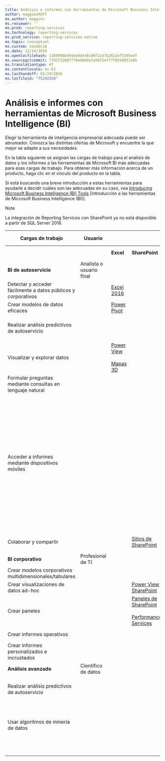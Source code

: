 ```yaml
---
title: Análisis e informes con herramientas de Microsoft Business Intelligence (BI)
author: maggiesMSFT
ms.author: maggies
ms.reviewer: ''
ms.prod: reporting-services
ms.technology: reporting-services
ms.prod_service: reporting-services-native
ms.topic: conceptual
ms.custom: seodec18
ms.date: 12/14/2018
ms.openlocfilehash: 1189098b494eb0de48c00f1a37b282a4f5395edf
ms.sourcegitcommit: ff82f3260ff79ed860a7a58f54ff7f0594851e6b
ms.translationtype: HT
ms.contentlocale: es-ES
ms.lasthandoff: 03/29/2020
ms.locfileid: "75242558"
---
```

# <a name="analysis-and-reporting-with-microsoft-business-intelligence-bi-tools"></a>Análisis e informes con herramientas de Microsoft Business Intelligence (BI)

Elegir la herramienta de inteligencia empresarial adecuada puede ser abrumador. Conozca las distintas ofertas de Microsoft y encuentre la que mejor se adapte a sus necesidades.

En la tabla siguiente se asignan las cargas de trabajo para el análisis de datos y los informes a las herramientas de Microsoft BI más adecuadas para esas cargas de trabajo. Para obtener más información acerca de un producto, haga clic en el vínculo del producto en la tabla.  
  
 Si está buscando una breve introducción a estas herramientas para ayudarle a decidir cuáles son las adecuadas en su caso, vea [Introducing Microsoft Business Intelligence (BI) Tools](https://download.microsoft.com/download/D/2/0/D20E1C5F-72EA-4505-9F26-FEF9550EFD44/Introducing_Microsoft_BI_Tools.docx) [Introducción a las herramientas de Microsoft Business Intelligence (BI)].

> [!NOTE]
> La integración de Reporting Services con SharePoint ya no está disponible a partir de SQL Server 2016.
  
|Cargas de trabajo|Usuario|||Herramientas de BI|||  
|---------------|----------|-|-|--------------|-|-|  
|||**Excel**|**SharePoint**|**SharePoint Online**|**Power BI**|**SQL Server**|  
|**BI de autoservicio**|Analista o usuario final||||||  
|Detectar y acceder fácilmente a datos públicos y corporativos||[Excel 2016](https://support.office.com/article/What-s-new-in-Excel-2016-for-Windows-5fdb9208-ff33-45b6-9e08-1f5cdb3a6c73?ui=en-US&rs=en-US&ad=US)|||[Azure Data Catalog](https://azure.microsoft.com/services/data-catalog/)||  
|Crear modelos de datos eficaces||[Power Pivot](https://support.office.com/article/Power-Pivot-Overview-and-Learning-f9001958-7901-4caa-ad80-028a6d2432ed?ui=en-US&rs=en-US&ad=US)|||[Power BI Desktop](https://powerbi.microsoft.com/documentation/powerbi-desktop-get-the-desktop/)||  
|Realizar análisis predictivos de autoservicio||||||[Complementos de minería de datos para Excel](https://docs.microsoft.com/sql/analysis-services/data-mining-client-for-excel-sql-server-data-mining-add-ins?view=sql-server-2014&viewFallbackFrom=sql-server-ver15) |  
|Visualizar y explorar datos||[Power View](https://support.office.com/article/Power-View-Explore-visualize-and-present-your-data-98268d31-97e2-42aa-a52b-a68cf460472e)<br /><br /> [Mapas 3D](https://support.office.com/article/Visualize-your-data-in-3D-Maps-ce6b1d5c-4602-4dae-b487-91ec0268e75d)|||[Power BI Desktop](https://powerbi.microsoft.com/documentation/powerbi-desktop-get-the-desktop/)||  
|Formular preguntas mediante consultas en lenguaje natural|||||[PREGUNTAS Y RESPUESTAS](https://docs.microsoft.com/power-bi/consumer/end-user-q-and-a)|
|Acceder a informes mediante dispositivos móviles||||[HTML 5 (admite la visualización de archivos de <10 MB)](create-deploy-and-manage-mobile-and-paginated-reports.md)<br /><br /> | [HTML 5 (admite la visualización de <250 MB)](https://go.microsoft.com/fwlink/p/?LinkId=391854)<br /><br /> [Aplicación móvil de Power BI en dispositivos iOS](https://docs.microsoft.com/power-bi/consumer/mobile/mobile-iphone-app-get-started)<br /><br /> [Aplicación móvil de Power BI en dispositivos Android](https://docs.microsoft.com/power-bi/consumer/mobile/mobile-android-app-get-started) <br /><br /> [Aplicación móvil de Power BI para Windows 10](https://docs.microsoft.com/power-bi/consumer/mobile/mobile-windows-10-phone-app-get-started)|  
|Colaborar y compartir|||[Sitios de SharePoint](https://docs.microsoft.com/sharepoint/getting-started)|[Sitios de grupo de SharePoint](https://go.microsoft.com/fwlink/?LinkId=391850)|[Sitios de Power BI](https://docs.microsoft.com/power-bi/service-how-to-collaborate-distribute-dashboards-reports)||  
|**BI corporativo**|Profesional de TI||||||  
|Crear modelos corporativos multidimensionales/tabulares||||||[Analysis Services](https://docs.microsoft.com/analysis-services/analysis-services-overview)|  
|Crear visualizaciones de datos ad-hoc|||[Power View para SharePoint](https://go.microsoft.com/fwlink/?LinkId=391858)||||  
|Crear paneles|||[Paneles de SharePoint](https://go.microsoft.com/fwlink/?LinkId=391859)<br /><br /> [PerformancePoint Services](https://technet.microsoft.com/library/ee424392.aspx)||[Paneles en Power BI](https://powerbi.microsoft.com/documentation/powerbi-service-dashboards/)||  
|Crear informes operativos||||||*[Reporting Services](create-deploy-and-manage-mobile-and-paginated-reports.md)|  
|Crear informes personalizados e incrustados|||||[Power BI Embedded](create-deploy-and-manage-mobile-and-paginated-reports.md)|  
|**Análisis avanzado**|Científico de datos||||||  
|Realizar análisis predictivos de autoservicio||||||[Complementos de minería de datos para Excel](https://docs.microsoft.com/sql/analysis-services/data-mining-client-for-excel-sql-server-data-mining-add-ins?view=sql-server-2014&viewFallbackFrom=sql-server-ver15) |  
|Usar algoritmos de minería de datos||||||[Minería de datos en Analysis Services](https://docs.microsoft.com/analysis-services/data-mining/data-mining-ssas)<br/><br/>[SQL Server R Services](https://msdn.microsoft.com/library/mt604845.aspx)|  
| &nbsp; | &nbsp; | &nbsp; | &nbsp; | &nbsp; | &nbsp; | &nbsp; |
  
